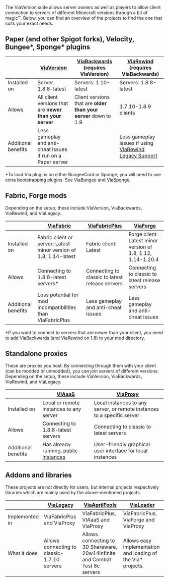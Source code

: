 The ViaVersion suite allows server owners as well as players to allow client connection to servers of different
Minecraft versions through a bit of magic:tm:. Below, you can find an overview of the projects to find the one that
suits your exact needs.

## Paper (and other Spigot forks), Velocity, Bungee*, Sponge* plugins

|                     | [ViaVersion](https://github.com/ViaVersion/ViaVersion)       | [ViaBackwards](https://github.com/ViaVersion/ViaBackwards) (requires ViaVersion) | [ViaRewind](https://github.com/ViaVersion/ViaRewind) (requires ViaBackwards)                                     |
|---------------------|--------------------------------------------------------------|----------------------------------------------------------------------------------|------------------------------------------------------------------------------------------------------------------|
| Installed on        | Server: 1.8.8-latest                                         | Servers: 1.10-latest                                                             | Servers: 1.8.8-latest                                                                                            |
| Allows              | All client versions that are **newer than your server**      | Client versions that are **older than your server** down to 1.9                  | 1.7.10-1.8.9 clients                                                                                             |
| Additional benefits | Less gameplay and anti-cheat issues if run on a Paper server |                                                                                  | Less gameplay issues if using [ViaRewind Legacy Support](https://github.com/ViaVersion/ViaRewind-Legacy-Support) |

*To load Via plugins on either BungeeCord or Sponge, you will need to use extra bootstrapping plugins. See [ViaBungee](https://github.com/ViaVersion/ViaBungee) and [ViaSponge](https://github.com/ViaVersion/ViaSponge).

## Fabric, Forge mods

Depending on the setup, these include ViaVersion, ViaBackwards, ViaRewind, and ViaLegacy.

|                     | [ViaFabric](https://github.com/ViaVersion/ViaFabric)              | [ViaFabricPlus](https://github.com/ViaVersion/ViaFabricPlus) | [ViaForge](https://github.com/ViaVersion/ViaForge)           |
|---------------------|-------------------------------------------------------------------|--------------------------------------------------------------|--------------------------------------------------------------|
| Installed on        | Fabric client or server: Latest minor version of 1.8, 1.14-latest | Fabric client: Latest                                        | Forge client: Latest minor version of 1.8, 1.12, 1.14-1.20.4 |
| Allows              | Connecting to 1.8.8-latest servers*                               | Connecting to classic to latest release servers              | Connecting to classic to latest release servers              |
| Additional benefits | Less potential for mod incompatibilities than ViaFabricPlus       | Less gameplay and anti-cheat issues                          | Less gameplay and anti-cheat issues                          |

*If you want to connect to servers that are newer than your client, you need to add ViaBackwards (and ViaRewind on 1.8)
to your mod directory.

## Standalone proxies

These are proxies you host. By connecting through them with your client (can be modded or unmodded), you can join
servers of different versions. Depending on the setup, these include ViaVersion, ViaBackwards, ViaRewind, and ViaLegacy.

|                     | [VIAaaS](https://github.com/ViaVersion/VIAaaS)                                                              | [ViaProxy](https://github.com/ViaVersion/ViaProxy)                      |
|---------------------|-------------------------------------------------------------------------------------------------------------|-------------------------------------------------------------------------|
| Installed on        | Local or remote instances to any server                                                                     | Local instances to any server, or remote instances to a specific server |
| Allows              | Connecting to 1.8.8-latest servers                                                                          | Connecting to classic to latest servers                                 |
| Additional benefits | Has already running, [public instances](https://github.com/ViaVersion/VIAaaS/wiki/List-of-Public-Instances) | User-friendly graphical user interface for local instances              |

## Addons and libraries

These projects are not directly for users, but internal projects respectively libraries which are mainly used by the above-mentioned projects.

|                | [ViaLegacy](https://github.com/ViaVersion/ViaLegacy) | [ViaAprilFools](https://github.com/ViaVersion/ViaAprilFools)                | [ViaLoader](https://github.com/ViaVersion/ViaLoader)         |
|----------------|------------------------------------------------------|-----------------------------------------------------------------------------|--------------------------------------------------------------|
| Implemented in | ViaFabricPlus and ViaProxy                           | ViaFabricPlus, VIAaaS and ViaProxy                                          | ViaFabricPlus, ViaForge and ViaProxy                         |
| What it does   | Allows connecting to classic-1.7.10 servers          | Allows connecting to 3D Shareware, 20w14infinite and Combat Test 8c servers | Allows easy implementation and loading of the Via* projects. |
